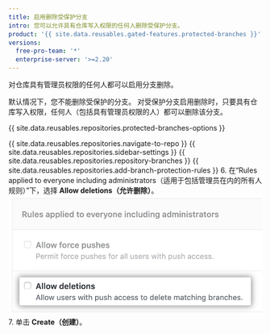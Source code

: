 ```yaml
---
title: 启用删除受保护分支
intro: 您可以允许具有仓库写入权限的任何人删除受保护分支。
product: '{{ site.data.reusables.gated-features.protected-branches }}'
versions:
  free-pro-team: '*'
  enterprise-server: '>=2.20'
---
```


对仓库具有管理员权限的任何人都可以启用分支删除。

默认情况下，您不能删除受保护的分支。 对受保护分支启用删除时，只要具有仓库写入权限，任何人（包括具有管理员权限的人）都可以删除该分支。

{{ site.data.reusables.repositories.protected-branches-options }}

{{ site.data.reusables.repositories.navigate-to-repo }}
{{ site.data.reusables.repositories.sidebar-settings }}
{{ site.data.reusables.repositories.repository-branches }}
{{ site.data.reusables.repositories.add-branch-protection-rules }}
6. 在“Rules applied to everyone including administrators（适用于包括管理员在内的所有人规则）”下，选择 **Allow deletions（允许删除）**。 ![允许分支删除选项](/assets/images/help/repository/allow-branch-deletions.png)
7. 单击 **Create（创建）**。
